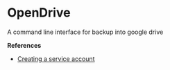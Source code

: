 # OpenDrive
 A command line interface for backup into google drive

<b>References</b>
<ul>
 <li><a href="https://cloud.google.com/docs/authentication/getting-started#creating_a_service_account">Creating a service account</a>
 </ul>

